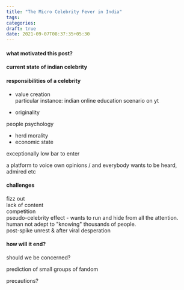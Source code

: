 ```yaml
---
title: "The Micro Celebrity Fever in India"
tags:
categories: 
draft: true
date: 2021-09-07T08:37:35+05:30
---
```


#### what motivated this post?  

#### current state of indian celebrity 

#### responsibilities of a celebrity  

- value creation  
particular instance: indian online education scenario on yt   

- originality   




people psychology 
- herd morality 
- economic state 

exceptionally low bar to enter 

a platform to voice own opinions / and everybody wants to be heard, admired etc

#### challenges  

fizz out    
lack of content   
competition    
pseudo-celebrity effect - wants to run and hide from all the attention. human not adept to "knowing" thousands of people.  
post-spike unrest &amp; after viral desperation   

#### how will it end?  

should we be concerned?  

prediction of small groups of fandom

precautions?  

